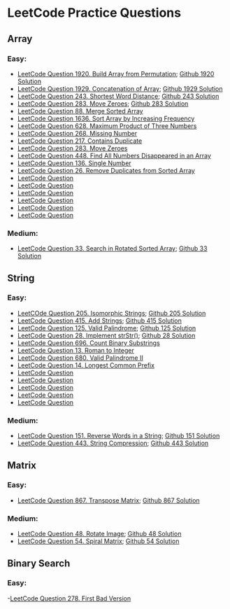 # LeetCode Practice Questions

## Array
### Easy:
- [LeetCode Question 1920. Build Array from Permutation](https://leetcode.com/problems/build-array-from-permutation/); [Github 1920 Solution](https://github.com/ShuxinLi05/Leetcode/blob/main/Array/BuildArrayfromPermutation/src/com/company/Main.java)
- [LeetCode Question 1929. Concatenation of Array](https://leetcode.com/problems/concatenation-of-array/); [Github 1929 Solution](https://github.com/ShuxinLi05/Leetcode/blob/main/Array/ConcatenationOfArray/src/com/company/Main.java)
- [LeetCode Question 243. Shortest Word Distance](https://leetcode.com/problems/shortest-word-distance/); [Github 243 Solution](https://github.com/ShuxinLi05/Leetcode/blob/main/Array/ShortestWordDistance/src/com/company/Main.java)
- [LeetCode Question 283. Move Zeroes](https://leetcode.com/problems/move-zeroes/); [Github 283 Solution](https://github.com/ShuxinLi05/Leetcode/blob/main/Array/MoveZeroes/src/com/company/Main.java)
- [LeetCode Question 88. Merge Sorted Array](https://leetcode.com/problems/merge-sorted-array/)
- [LeetCode Question 1636. Sort Array by Increasing Frequency](https://leetcode.com/problems/sort-array-by-increasing-frequency/)
- [LeetCode Question 628. Maximum Product of Three Numbers](https://leetcode.com/problems/maximum-product-of-three-numbers/)
- [LeetCode Question 268. Missing Number](https://leetcode.com/problems/missing-number/)
- [LeetCode Question 217. Contains Duplicate](https://leetcode.com/problems/contains-duplicate/)
- [LeetCode Question 283. Move Zeroes](https://leetcode.com/problems/move-zeroes/)
- [LeetCode Question 448. Find All Numbers Disappeared in an Array](https://leetcode.com/problems/find-all-numbers-disappeared-in-an-array/)
- [LeetCode Question 136. Single Number](https://leetcode.com/problems/single-number/)
- [LeetCode Question 26. Remove Duplicates from Sorted Array](https://leetcode.com/problems/remove-duplicates-from-sorted-array/)
- [LeetCode Question]()
- [LeetCode Question]()
- [LeetCode Question]()
- [LeetCode Question]()
- [LeetCode Question]()
- [LeetCode Question]()

### Medium:
- [LeetCode Question 33. Search in Rotated Sorted Array](https://leetcode.com/problems/search-in-rotated-sorted-array/); [Github 33 Solution](https://github.com/ShuxinLi05/Leetcode/blob/main/Array/SearchinRotatedSortedArray/src/com/company/Main.java)

## String
### Easy:
- [LeetCOde Question 205. Isomorphic Strings](https://leetcode.com/problems/isomorphic-strings/); [Github 205 Solution](https://github.com/ShuxinLi05/Leetcode/blob/main/String/IsomorphicString/src/com/company/Main.java)
- [LeetCode Question 415. Add Strings](https://leetcode.com/problems/add-strings/); [Github 415 Solution](https://github.com/ShuxinLi05/Leetcode/blob/main/String/AddString/src/com/company/Main.java)
- [LeetCode Question 125. Valid Palindrome](https://leetcode.com/problems/valid-palindrome/); [Github 125 Solution](https://github.com/ShuxinLi05/Leetcode/blob/main/String/ValidPalindrome/src/com/company/Main.java)
- [LeetCode Question 28. Implement strStr()](https://leetcode.com/problems/implement-strstr/); [Github 28 Solution](https://github.com/ShuxinLi05/Leetcode/blob/main/String/ImplementStr/src/com/company/Main.java)
- [LeetCode Question 696. Count Binary Substrings](https://leetcode.com/problems/count-binary-substrings/)
- [LeetCode Question 13. Roman to Integer](https://leetcode.com/problems/roman-to-integer/)
- [LeetCode Question 680. Valid Palindrome II](https://leetcode.com/problems/valid-palindrome-ii/)
- [LeetCode Question 14. Longest Common Prefix](https://leetcode.com/problems/longest-common-prefix/)
- [LeetCode Question]()
- [LeetCode Question]()
- [LeetCode Question]()
- [LeetCode Question]()
- [LeetCode Question]()


### Medium:
- [LeetCode Question 151. Reverse Words in a String](https://leetcode.com/problems/reverse-words-in-a-string/); [Github 151 Solution](https://github.com/ShuxinLi05/Leetcode/blob/main/String/ReverseWordsInAString/src/com/company/Main.java)
- [LeetCode Question 443. String Compression](https://leetcode.com/problems/string-compression/); [Github 443 Solution](https://github.com/ShuxinLi05/Leetcode/blob/main/String/StringCompression/src/com/company/Main.java)

## Matrix
### Easy:
- [LeetCode Question 867. Transpose Matrix](https://leetcode.com/problems/transpose-matrix/); [Github 867 Solution](https://github.com/ShuxinLi05/Leetcode/blob/main/Matrix/TransposeMatrix/src/com/company/Main.java)

### Medium:
- [LeetCode Question 48. Rotate Image](https://leetcode.com/problems/rotate-image/); [Github 48 Solution](https://github.com/ShuxinLi05/Leetcode/blob/main/Matrix/RotateImage/src/com/company/Main.java)
- [LeetCode Question 54. Spiral Matrix](https://leetcode.com/problems/spiral-matrix/); [Github 54 Solution](https://github.com/ShuxinLi05/Leetcode/blob/main/Matrix/SpiralMatrix/src/com/company/Main.java)

## Binary Search
### Easy:
-[LeetCode Question 278. First Bad Version](https://leetcode.com/problems/first-bad-version/)




